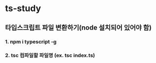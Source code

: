 # ts-study

## 타입스크립트 파일 변환하기(node 설치되어 있어야 함)

### 1. npm i typescript -g

### 2. tsc 컴파일할 파일명 (ex. tsc index.ts)
